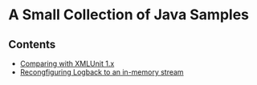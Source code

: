 # A Small Collection of Java Samples

## Contents
* [Comparing with XMLUnit 1.x](https://github.com/svekar/java-samples/tree/master/xml/testing/comparing-with-xmlunit)
* [Recongfiguring Logback to an in-memory stream](https://github.com/svekar/java-samples/tree/master/testing/logback-logging-to-in-memory-stream)


 



